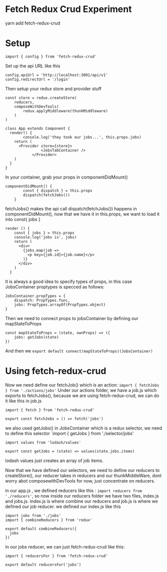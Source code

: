 # Fetch Redux Crud Experiment

yarn add fetch-redux-crud

# Setup 

`import { config } from 'fetch-redux-crud'`

Set up the api URL like this

```
config.apiUrl = 'http://localhost:3001/api/v1'
config.redirectUrl = '/login'
```

Then setup your redux store and provider stuff

```
const store = redux.createStore(
	reducers,
	composeWithDevTools(
		redux.applyMiddleware(thunkMiddleware)
	)
)

class App extends Component {
  render() {
		console.log('they took our jobs...', this.props.jobs)
    return (
      <Provider store={store}>
				<JobsTabContainer />
			</Provider>
    )
  }
}
```


In your container, grab your props in componentDidMount() 

```  
componentDidMount() {
		const { dispatch } = this.props
		dispatch(fetchJobs())
	}
```
fetchJobs() makes the api call dispatch(fetchJobs()) happens in componentDidMount(), now that we have it in this.props, we want to load it into const{ jobs } 

```
render () {
    const { jobs } = this.props
    console.log('jobs is', jobs)
    return (
      <div>
        {jobs.map(job =>
          <p key={job.id}>{job.name}</p>
        )}
      </div>
    )
  }
```
It is always a good idea to specify types of props, in this case JobsContainer proptypes is specced as follows:

```
JobsContainer.propTypes = {
	dispatch: PropTypes.func,
	jobs: PropTypes.arrayOf(PropTypes.object)
}
```

Then we need to connect props to jobsContainer by defining our mapStateToProps

```
const mapStateToProps = (state, ownProps) => ({
	jobs: getJobs(state)
})
```
And then we `export default connect(mapStateToProps)(JobsContainer)`

# Using fetch-redux-crud
Now we need define our fetchJob() which is an action: `import { fetchJobs } from './actions/jobs'` Under our actions folder, we have a job.js which exports to fetchJobs(), because we are using fetch-redux-crud, we can do it like this in job.js

```
import { fetch } from 'fetch-redux-crud'

export const fetchJobs = () => fetch('jobs')
```   

we also used getJobs() in JobsContainer which is a redux selector, we need to define this selector `import { getJobs } from './selector/jobs'

```
import values from 'lodash/values'

export const getJobs = (state) => values(state.jobs.items)
``` 

lodash values just creates an array of job items.

Now that we have defined our selectors, we need to define our reducers to createStore(), our reducer takes in reducers and our thunkMiddleWare, dont worry abot composewithDevTools for now, just concentrate on reducers.

in our app.js , we defined reducers like this : `import reducers from './reducers'`, so now inside our reducers folder we have two files, index.js and jobs.js. index.js is where combine our reducers and job.js is where we defined our job reducer. we defined our index.js like this

```
import jobs from './jobs'
import { combineReducers } from 'redux'

export default combineReducers({
  jobs
})
```

In our jobs reducer, we can just fetch-redux-crud like this:

```
import { reducersFor } from 'fetch-redux-crud'

export default reducersFor('jobs')

```
